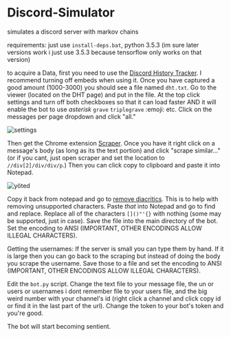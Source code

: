 # Discord-Simulator
simulates a discord server with markov chains


requirements: just use `install-deps.bat`, python 3.5.3 (im sure later versions work i just use 3.5.3 because tensorflow only works on that version)

to acquire a Data, first you need to use the [Discord History Tracker](https://dht.chylex.com/). I recommend turning off embeds when using it. Once you have captured a good amount (1000-3000) you should see a file named `dht.txt`. Go to the viewer (located on the DHT page) and put in the file. At the top click settings and turn off both checkboxes so that it can load faster AND it will enable the bot to use *asterisk* `grave` ```triplegrave``` :emoji: etc. Click on the messages per page dropdown and click "all."

![settings](https://cdn.discordapp.com/attachments/419149275142946829/419158271614779393/unknown.png)

Then get the Chrome extension [Scraper](https://chrome.google.com/webstore/detail/mbigbapnjcgaffohmbkdlecaccepngjd). Once you have it right click on a message's body (as long as its the text portion) and click "scrape similar..." (or if you cant, just open scraper and set the location to `//div[2]/div/div/p`.) Then you can click copy to clipboard and paste it into Notepad. 

![yöted](https://cdn.discordapp.com/attachments/419149275142946829/419159447915593728/unknown.png)

Copy it back from notepad and go to [remove diacritics](http://utils.paranoiaworks.org/diacriticsremover/). This is to help with removing unsupported characters. Paste *that* into Notepad and go to find and replace. Replace all of the characters ` []()"'{} ` with nothing (some may be supported, just in case). Save the file into the main directory of the bot. Set the encoding to ANSI (IMPORTANT, OTHER ENCODINGS ALLOW ILLEGAL CHARACTERS).

Getting the usernames: If the server is small you can type them by hand. If it is large then you can go back to the scraping but instead of doing the body you scrape the username. Save those to a file and set the encoding to ANSI (IMPORTANT, OTHER ENCODINGS ALLOW ILLEGAL CHARACTERS).

Edit the `bot.py` script. Change the text file to your message file, the un or users or usernames i dont remember file to your users file, and the big weird number with your channel's id (right click a channel and click copy id or find it in the last part of the url). Change the token to your bot's token and you're good.

The bot will start becoming sentient.
